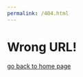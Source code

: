 ```yaml
---
permalink: /404.html
---
```

<html lang="en" dir="ltr">
  <head>
    <meta charset="utf-8">
    <title></title>
  </head>
  <body>
    <h1>Wrong URL!</h1>
    <a href="https://bechara-rizk.github.io/coronaReady/">go back to home page</a>
  </body>
</html>
